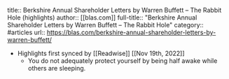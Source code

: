 title:: Berkshire Annual Shareholder Letters by Warren Buffett – The Rabbit Hole (highlights)
author:: [[blas.com]]
full-title:: "Berkshire Annual Shareholder Letters by Warren Buffett – The Rabbit Hole"
category:: #articles
url:: https://blas.com/berkshire-annual-shareholder-letters-by-warren-buffett/

- Highlights first synced by [[Readwise]] [[Nov 19th, 2022]]
	- You do not adequately protect yourself by being half awake while others are sleeping.